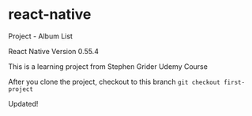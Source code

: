 # react-native
Project - Album List

React Native Version 0.55.4

This is a learning project from Stephen Grider Udemy Course

After you clone the project, checkout to this branch
`git checkout first-project`

Updated!